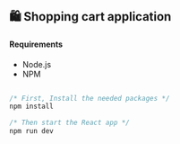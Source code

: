 ## 🛍️ Shopping cart application

#### Requirements

- Node.js
- NPM

```javascript

/* First, Install the needed packages */
npm install

/* Then start the React app */
npm run dev

```